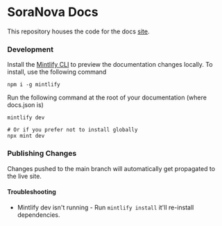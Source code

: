 # SoraNova Docs

This repository houses the code for the docs [site](https://docs.soranova.ai). 

### Development

Install the [Mintlify CLI](https://www.npmjs.com/package/mintlify) to preview the documentation changes locally. To install, use the following command

```
npm i -g mintlify
```

Run the following command at the root of your documentation (where docs.json is)

```
mintlify dev

# Or if you prefer not to install globally
npx mint dev
```

### Publishing Changes

Changes pushed to the main branch will automatically get propagated to the live site. 

#### Troubleshooting

- Mintlify dev isn't running - Run `mintlify install` it'll re-install dependencies.
